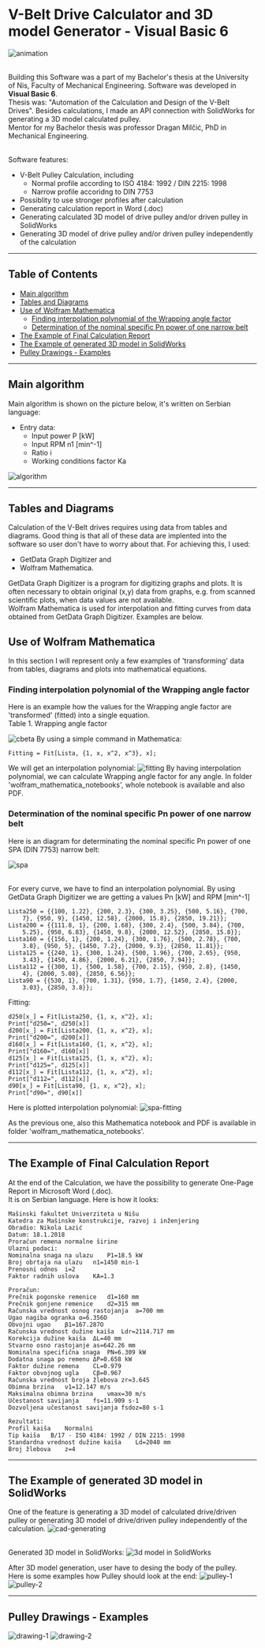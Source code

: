 # **V-Belt Drive Calculator and 3D model Generator - Visual Basic 6**

![animation](/img/main-animation.gif)

</br> Building this Software was a part of my Bachelor's thesis at the University of Nis, Faculty of Mechanical Engineering. Software was developed in **Visual Basic 6**.
</br>Thesis was: "Automation of the Calculation and Design of the V-Belt Drives". Besides calculations, I made an API connection with SolidWorks for generating a 3D model calculated pulley.
</br>Mentor for my Bachelor thesis was professor Dragan Milčić, PhD in Mechanical Engineering.

</br>Software features:
- V-Belt Pulley Calculation, including
    - Normal profile according to ISO 4184: 1992 / DIN 2215: 1998
    - Narrow profile accoridng to DIN 7753
- Possiblity to use stronger profiles after calculation 
- Generating calculation report in Word (.doc)
- Generating calculated 3D model of drive pulley and/or driven pulley in SolidWorks
- Generating 3D model of drive pulley and/or driven pulley independently of the calculation

---

## **Table of Contents**
- [Main algorithm](#main-algorithm)
- [Tables and Diagrams](#tables-and-diagrams)
- [Use of Wolfram Mathematica](#use-of-wolfram-mathematica)
    - [Finding interpolation polynomial of the Wrapping angle factor](#finding-interpolation-polynomial-of-the-wrapping-angle-factor)
    - [Determination of the nominal specific Pn power of one narrow belt](#determination-of-the-nominal-specific-pn-power-of-one-narrow-belt)
- [The Example of Final Calculation Report](#the-example-of-final-calculation-report)
- [The Example of generated 3D model in SolidWorks](#the-example-of-generated-3d-model-in-solidworks)
- [Pulley Drawings - Examples](#pulley-drawings---examples)

---

## **Main algorithm**
Main algorithm is shown on the picture below, it's written on Serbian language:
- Entry data:
    - Input power P [kW]
    - Input RPM n1 [min^-1]
    - Ratio i
    - Working conditions factor Ka

![algorithm](/img/algorithm.jpg)

---

## **Tables and Diagrams**
Calculation of the V-Belt drives requires using data from tables and diagrams. Good thing is that all of these data are implented into the software so user don't have to worry about that.
For achieving this, I used:
- GetData Graph Digitizer and
- Wolfram Mathematica.

GetData Graph Digitizer is a program for digitizing graphs and plots. It is often necessary to obtain original (x,y) data from graphs, e.g. from scanned scientific plots, when data values are not available.
</br>Wolfram Mathematica is used for interpolation and fitting curves from data obtained from GetData Graph Digitizer. Examples are below.

## **Use of Wolfram Mathematica**
In this section I will represent only a few examples of 'transforming' data from tables, diagrams and plots into mathematical equations.

### **Finding interpolation polynomial of the Wrapping angle factor**
Here is an example how the values for the Wrapping angle factor are 'transformed' (fitted) into a single equation.
</br>Table 1. Wrapping angle factor

![cbeta](/img/cbeta.png)
By using a simple command in Mathematica:
```
Fitting = Fit[Lista, {1, x, x^2, x^3}, x];
```
We will get an interpolation polynomial:
![fitting](/img/fitting.png)
By having interpolation polynomial, we can calculate Wrapping angle factor for any angle.
In folder 'wolfram_mathematica_notebooks', whole notebook is available and also PDF.

### **Determination of the nominal specific Pn power of one narrow belt**
Here is an diagram for determinating the nominal specific Pn power of one SPA (DIN 7753) narrow belt:

![spa](/img/spa.jpg)

</br> For every curve, we have to find an interpolation polynomial.
By using GetData Graph Digitizer we are getting a values Pn [kW] and RPM [min^-1]

```
Lista250 = {{100, 1.22}, {200, 2.3}, {300, 3.25}, {500, 5.16}, {700, 
    7}, {950, 9}, {1450, 12.58}, {2000, 15.8}, {2850, 19.21}};
Lista200 = {{111.8, 1}, {200, 1.68}, {300, 2.4}, {500, 3.84}, {700, 
    5.25}, {950, 6.83}, {1450, 9.8}, {2000, 12.52}, {2850, 15.8}};
Lista160 = {{156, 1}, {200, 1.24}, {300, 1.76}, {500, 2.78}, {700, 
    3.8}, {950, 5}, {1450, 7.2}, {2000, 9.3}, {2850, 11.81}};
Lista125 = {{240, 1}, {300, 1.24}, {500, 1.96}, {700, 2.65}, {950, 
    3.43}, {1450, 4.86}, {2000, 6.21}, {2850, 7.94}};
Lista112 = {{300, 1}, {500, 1.58}, {700, 2.15}, {950, 2.8}, {1450, 
    4}, {2000, 5.08}, {2850, 6.56}};
Lista90 = {{530, 1}, {700, 1.31}, {950, 1.7}, {1450, 2.4}, {2000, 
    3.03}, {2850, 3.8}};

```
Fitting:
```
d250[x_] = Fit[Lista250, {1, x, x^2}, x];
Print["d250=", d250[x]]
d200[x_] = Fit[Lista200, {1, x, x^2}, x];
Print["d200=", d200[x]]
d160[x_] = Fit[Lista160, {1, x, x^2}, x];
Print["d160=", d160[x]]
d125[x_] = Fit[Lista125, {1, x, x^2}, x];
Print["d125=", d125[x]]
d112[x_] = Fit[Lista112, {1, x, x^2}, x];
Print["d112=", d112[x]]
d90[x_] = Fit[Lista90, {1, x, x^2}, x];
Print["d90=", d90[x]]
```
Here is plotted interpolation polynomial:
![spa-fitting](/img/spa-fitting.png)

As the previous one, also this Mathematica notebook and PDF is available in folder 'wolfram_mathematica_notebooks'.

---

## **The Example of Final Calculation Report**
At the end of the Calculation, we have the possibility to generate One-Page Report in Microsoft Word (.doc).
</br>It is on Serbian language. Here is how it looks:

```
Mašinski fakultet Univerziteta u Nišu
Katedra za Mašinske konstrukcije, razvoj i inženjering
Obradio: Nikola Lazić
Datum: 18.1.2018
Proračun remena normalne širine
Ulazni podaci:
Nominalna snaga na ulazu	P1=18.5 kW
Broj obrtaja na ulazu	n1=1450 min-1
Prenosni odnos	i=2
Faktor radnih uslova	KA=1.3

Proračun:
Prečnik pogonske remenice	d1=160 mm
Prečnik gonjene remenice	d2=315 mm
Računska vrednost osnog rastojanja	a=700 mm
Ugao nagiba ogranka	α=6.356O
Obvojni ugao	β1=167.287O
Računska vrednost dužine kaiša	Ldr=2114.717 mm
Korekcija dužine kaiša	ΔL=40 mm
Stvarno osno rastojanje	as=642.26 mm
Nominalna specifična snaga	PN=6.309 kW
Dodatna snaga po remenu	ΔP=0.658 kW
Faktor dužine remena	CL=0.979
Faktor obvojnog ugla	Cβ=0.967
Računska vrednost broja žlebova	zr=3.645
Obimna brzina	ν1=12.147 m/s
Maksimalna obimna brzina	νmax=30 m/s
Učestanost savijanja	fs=11.909 s-1
Dozvoljena učestanost savijanja	fsdoz=80 s-1

Rezultati:
Profil kaiša	Normalni
Tip kaiša	B/17 - ISO 4184: 1992 / DIN 2215: 1998
Standardna vrednost dužine kaiša	Ld=2040 mm
Broj žlebova	z=4
```
---

## **The Example of generated 3D model in SolidWorks**
One of the feature is generating a 3D model of calculated drive/driven pulley or generating 3D model of drive/driven pulley independently of the calculation. 
![cad-generating](/img/cad-animation.gif)

</br>Generated 3D model in SolidWorks:
![3d model in SolidWorks](/img/3d-sw.png)

After 3D model generation, user have to desing the body of the pulley.
</br>Here is some examples how Pulley should look at the end:
![pulley-1](/img/pulley-1.png)
![pulley-2](/img/pulley-2.png)

---

## **Pulley Drawings - Examples**
![drawing-1](/img/drg-1.png)
![drawing-2](/img/drg-2.png)